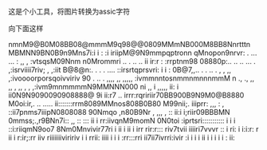 ###
这是个小工具，将图片转换为assic字符

向下面这样



nmnM9@B0M08BB08@mmmM9q98@@0809MMmNB000M8BB8Nnrtttn
MBMNN9BN0B9n9Mns7i:i i :   :i iriipM@9N9mmpqptronn
qMnopon9nrvr:  . ... ...   :  ,,  ,   :vtsqsM09Nnm
n0Mrommri ..  .     .. ..   ii ir:r   :  :rrptnm98
08880p:.. ..  .. ...  .   ,:isrviiii7riv;  , ,:iit
B@8@n:.  .     . .  ....    ::irsrtqprsvri: i  i :
0B@7,,.. . .  .. . ,  , ,,  ,:ivoooorporsqoivviriv
90  .   ..   . ,,,, ,, ,,,,, :ivmmnntosnmmnmnnnmmM
n  .,    ., ,, ,, , ,,  , , ,:ivm9mnmmmmN9MMNNN000
ni  ,,  i  ,,,,,       ii: i  ii0N9N9090090908888@
9i  ii:r7    ..   irrr:rqririir70BB900B9N9M0@B8880
M0oi:ir,. ..  .....  ii:::::::rrm8089MMnos808B0B80
M99nii;. iiiprr: ,,,  :  ,  ::ii7pnms7iiipN0808088
90Nmqo ,n80B9Nr , ,,,  ,   ::  ii:i  i;riir09BBBMN
0mmss;.,r9BNn7i:: ,, ::  ::: ii i   rr:iivqnM9momN
0N0toi :iprtsri:::::::::::    i i i ::i:riiqmN9oo7
8Nm0Mnvivir77ri i ii i ii i irr  rir:r::: riv7tvii
iiiiri7vvvr :: i ri: i i:i:r: r  ii i r:ir;:rr iiv
riiiiiiiviririv    i i  rrii: iiii i i i :rr:::rri
ii7ii7ivrri:ivir :i i  i i   ii i i i  i  i  : ii:
